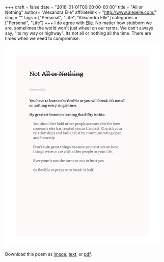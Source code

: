 +++
draft = false
date = "2018-01-01T00:00:00-00:00"
title = "All or Nothing"
author= "Alexandra Elle"
affiliatelink = "http://www.alexelle.com/"
slug = ""
tags = ["Personal", "Life", "Alexandra Elle"]
categories = ["Personal", "Life"]
+++
I do agree with <a href="http://www.alexelle.com/" target="_blank">Elle</a>. No matter how stubborn we are, sometimes the world won't just wheel on our terms. We can't always say, "its my way or highway". Its not all or nothing all the time. There are times when we need to compromise.

<img src="poetry/06.jpeg" alt="not-all-or-nothing" width="650px">

<p>Download this poem as <a href="poetry/06.jpeg" download="not-all-or-nothing">image</a>, <a href="poetry/txt/not-all-or-nothing.txt" download="not-all-or-nothing">text</a>, or <a href="poetry/pdf/not-all-or-nothing.pdf" download="not-all-or-nothing">pdf</a>.</p>
